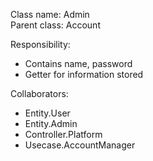 Class name: Admin \
Parent class: Account

Responsibility:
* Contains name, password
* Getter for information stored

Collaborators:
* Entity.User
* Entity.Admin
* Controller.Platform
* Usecase.AccountManager

